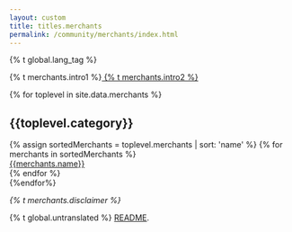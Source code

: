 ```yaml
---
layout: custom
title: titles.merchants
permalink: /community/merchants/index.html
---
```

{% t global.lang_tag %}
<div class="text-center container description">
    <p>{% t merchants.intro1 %}<a href="https://github.com/monero-project/monero-site/issues"> {% t merchants.intro2 %}</a></p>
</div>
<div class="merchants">
{% for toplevel in site.data.merchants %}
<div class="container full" id="{{toplevel.id}}">
       <div class="info-block">
        <h2>{{toplevel.category}}</h2>
        <div class="row">
            {% assign sortedMerchants = toplevel.merchants | sort: 'name' %}
            {% for merchants in sortedMerchants %}
            <div class="col-md-4 col-sm-6 col-xs-12">
                <a href="{{merchants.url}}">{{merchants.name}}</a>
            </div>
            {% endfor %}
        </div>
        </div>
</div>
{%endfor%}

</div>
<div class="text-center container description">
    <p>
        <em>{% t merchants.disclaimer %}</em>
    </p>
</div>

<div class="untranslated {% t merchants.translated %}">
    <p>{% t global.untranslated %} <a class="untranslated-link" href="https://github.com/monero-project/monero-site/blob/master/README.md">README</a>.</p>
</div>